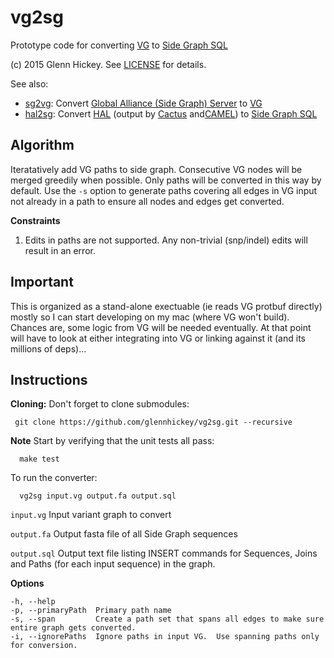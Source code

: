 # vg2sg
Prototype code for converting [VG](https://github.com/ekg/vg) to [Side Graph SQL](https://github.com/ga4gh/schemas/wiki/Human-Genome-Variation-Reference-(HGVR)-Pilot-Project#graph-format)

(c) 2015 Glenn Hickey. See [LICENSE](https://github.com/glennhickey/hal2sg/blob/development/LICENSE) for details.

See also:
* [sg2vg](https://github.com/glennhickey/sg2vg): Convert [Global Alliance (Side Graph) Server](https://github.com/ga4gh/schemas/wiki/Human-Genome-Variation-Reference-(HGVR)-Pilot-Project#graph-format) to [VG](https://github.com/ekg/vg)
* [hal2sg](https://github.com/glennhickey/hal2sg): Convert [HAL](https://github.com/glennhickey/hal) (output by [Cactus](https://github.com/glennhickey/progressiveCactus) and[CAMEL](https://github.com/adamnovak/sequence-graphs)) to [Side Graph SQL](https://github.com/ga4gh/schemas/wiki/Human-Genome-Variation-Reference-(HGVR)-Pilot-Project#graph-format)

## Algorithm

Iteratatively add VG paths to side graph.  Consecutive VG nodes will be merged greedily when possible.  Only paths will be converted in this way by default.  Use the `-s` option to generate paths covering all edges in VG input not already in a path to ensure all nodes and edges get converted. 

**Constraints**
1. Edits in paths are not supported.  Any non-trivial (snp/indel) edits will result in an error. 

## Important

This is organized as a stand-alone exectuable (ie reads VG protbuf directly) mostly so I can start developing on my mac (where VG won't build).  Chances are, some logic from VG will be needed eventually. At that point will have to look at either integrating into VG or linking against it (and its millions of deps)...

## Instructions

**Cloning:** Don't forget to clone submodules:

     git clone https://github.com/glennhickey/vg2sg.git --recursive

**Note** Start by verifying that the unit tests all pass:

	  make test

To run the converter:

	  vg2sg input.vg output.fa output.sql

`input.vg` Input variant graph to convert

`output.fa` Output fasta file of all Side Graph sequences

`output.sql` Output text file listing INSERT commands for Sequences, Joins and Paths (for each input sequence) in the graph.

**Options**

    -h, --help
    -p, --primaryPath  Primary path name
    -s, --span         Create a path set that spans all edges to make sure entire graph gets converted.
    -i, --ignorePaths  Ignore paths in input VG.  Use spanning paths only for conversion.
